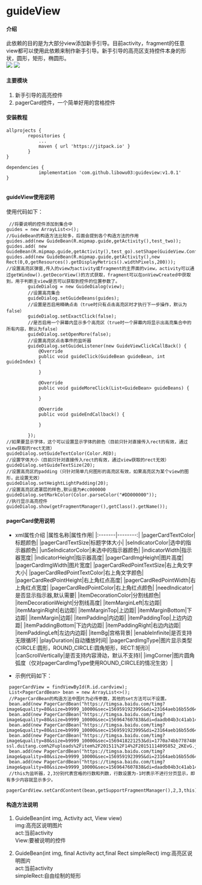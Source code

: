# guideView

#### 介绍
此依赖的目的是为大部分view添加新手引导。目前activity，fragment的任意view都可以使用此依赖来制作新手引导。新手引导的高亮区支持控件本身的形状，圆形，矩形，椭圆形。<br>
![](https://images.gitee.com/uploads/images/2019/0806/145419_c5ce617d_1951678.gif)
![](https://images.gitee.com/uploads/images/2019/0806/145222_ade564b4_1951678.gif)

#### 主要模块
1. 新手引导的高亮控件
2. pagerCard控件，一个简单好用的宫格控件

#### 安装教程
```
allprojects {
		repositories {
			...
			maven { url 'https://jitpack.io' }
		}
}

dependencies {
	        implementation 'com.github.libowu03:guideview:v1.0.1'
}
  
```

#### guideView使用说明
使用代码如下：
```
 //将要说明的控件添加到集合中
guides = new ArrayList<>();
//GuideBean的构造方法比较多，后面会提到各个构造方法的作用
guides.add(new GuideBean(R.mipmap.guide,getActivity(),test_two));
guides.add( new GuideBean(R.mipmap.guide,getActivity(),test_go).setShape(GuideView.Config.RECT).setPadding(20));
guides.add(new GuideBean(R.mipmap.guide,getActivity(),new Rect(0,0,getResources().getDisplayMetrics().widthPixels,200)));
//设置高亮区弹窗,传入的view为activity或fragment的主界面的view，activity可以通过getWindow().getDecorView()的方式获取，fragment可以在onViewCreated中获取到，用于判断主view是否可以获取到控件的位置参数了。
        guideDialog = new GuideDialog(view);
        //设置高亮集合
        guideDialog.setGuideBeans(guides);
        //设置是否启用精确点击（true时只有点击高亮区时才执行下一步操作，默认为false）
        guideDialog.setExactClick(false);
        //是否启用一个屏幕内显示多个高亮区（true时一个屏幕内将显示出高亮集合中的所有内容，默认为false）
        guideDialog.setOpenMore(false);
        //设置高亮区点击事件的监听器
        guideDialog.setGuideListener(new GuideViewClickCallBack() {
            @Override
            public void guideClick(GuideBean guideBean, int guideIndex) {

            }

            @Override
            public void guideMoreClick(List<GuideBean> guideBeans) {

            }

            @Override
            public void guideEndCallback() {

            }

        });
//如果要显示字体，这个可以设置显示字体的颜色（目前只针对直接传入rect的有效，通过view获取的rect无效）
guideDialog.setGuideTextColor(Color.RED);
//设置字体大小（目前只针对直接传入rect的有效，通过view获取的rect无效）
guideDialog.setGuideTextSize(20);
//设置高亮区的padding（只针对简单几何图形的高亮区有效，如果高亮区为某个view的图形，此设置无效）
guideDialog.setHeightLightPadding(20);
//设置高亮区遮罩层的样色,默认值为#cc000000
guideDialog.setMarkColor(Color.parseColor("#DD000000"));
//执行显示高亮控件
guideDialog.show(getFragmentManager(),getClass().getName());
```

#### pagerCard使用说明
* xml属性介绍
|属性名称|属性作用|
|:-------|--------:|
|pagerCardTextColor|标题颜色|
|pagerCardTextSize|标题字体大小|
|seIndicatorColor|选中的指示器颜色|
|unSeIndicatorColor|未选中的指示器颜色|
|indicatorWidth|指示器宽度|
|indicatorHeight|指示器高度|
|pagerCardImgHeight|图片高度|
|pagerCardImgWidth|图片宽度|
|pagerCardRedPointTextSize|右上角文字大小|
|pagerCardRedPointTextColor|右上角文字颜色|
|pagerCardRedPointHeight|右上角红点高度|
|pagerCardRedPointWidth|右上角红点宽度|
|pagerCardRedPointColor|右上角红点颜色|
|needIndicator|是否显示指示器,默认需要|
|itemDecorationColor|分割线颜色|
|itemDecorationWeight|分割线高度|
|itemMarginLeft|左边距|
|itemMarginRight|右边距|
|itemMarginTop|上边距|
|itemMarginBottom|下边距|
|itemMargin|边距|
|itemPadding|内边距|
|itemPaddingTop|上边内边距|
|itemPaddingBottom|下边内边距|
|itemPaddingRight|右边内边距|
|itemPaddingLeft|左边内边距|
|itemBg|宫格背景|
|enableInfinite|是否支持无限循环|
|playDuration|自动播放时间|
|pagerCardImgType|图片显示类型(CIRCLE:圆形，ROUND_CIRCLE:圆角矩形，RECT:矩形)|
|canScrollVertically|是否支持内容滑动，默认不支持)|
|imgCorner|图片圆角弧度（仅对pagerCardImgType使用ROUND_CIRCLE的情况生效）|

* 示例代码如下：
```
 pagerCardView = findViewById(R.id.cardview);
 List<PagerCardBean> bean = new ArrayList<>();
 //PagerCardBean的构造方法中图片为必传参数，其他的set方法可以不设置。
 bean.add(new PagerCardBean("https://timgsa.baidu.com/timg?image&quality=80&size=b9999_10000&sec=1569591923995&di=23164aeb16b55d649bad5509cb7e3048&imgtype=0&src=http%3A%2F%2Fimgsa.baidu.com%2Fexp%2Fw%3D500%2Fsign%3D7d2272098782b9013dadc333438ca97e%2F10dfa9ec8a136327d00e9b1d9c8fa0ec08fac739.jpg").setName("dqq"));
 bean.add(new PagerCardBean("https://timgsa.baidu.com/timg?image&quality=80&size=b9999_10000&sec=1569647607838&di=daadb04b3c41ab14c6a4eb5ebdb4f5ce&imgtype=0&src=http%3A%2F%2Fimgsa.baidu.com%2Fexp%2Fw%3D500%2Fsign%3D432aef2ac35c1038247ecec28211931c%2Fd4628535e5dde7113a95acc6a2efce1b9d1661bf.jpg").setName("dqq"));
 bean.add(new PagerCardBean("https://timgsa.baidu.com/timg?image&quality=80&size=b9999_10000&sec=1569591923995&di=23164aeb16b55d649bad5509cb7e3048&imgtype=0&src=http%3A%2F%2Fimgsa.baidu.com%2Fexp%2Fw%3D500%2Fsign%3D7d2272098782b9013dadc333438ca97e%2F10dfa9ec8a136327d00e9b1d9c8fa0ec08fac739.jpg").setName("dqq"));
 bean.add(new PagerCardBean("https://timgsa.baidu.com/timg?image&quality=80&size=b9999_10000&sec=1569418221253&di=1770a74bb77874862ef83b5d0dd9deea&imgtype=0&src=http%3A%2F%2Fb-ssl.duitang.com%2Fuploads%2Fitem%2F201511%2F14%2F20151114095852_2KEvG.jpeg").setName("dqq"));
 bean.add(new PagerCardBean("https://timgsa.baidu.com/timg?image&quality=80&size=b9999_10000&sec=1569591923995&di=23164aeb16b55d649bad5509cb7e3048&imgtype=0&src=http%3A%2F%2Fimgsa.baidu.com%2Fexp%2Fw%3D500%2Fsign%3D7d2272098782b9013dadc333438ca97e%2F10dfa9ec8a136327d00e9b1d9c8fa0ec08fac739.jpg").setName("dqq"));
 bean.add(new PagerCardBean("https://timgsa.baidu.com/timg?image&quality=80&size=b9999_10000&sec=1569647607838&di=daadb04b3c41ab14c6a4eb5ebdb4f5ce&imgtype=0&src=http%3A%2F%2Fimgsa.baidu.com%2Fexp%2Fw%3D500%2Fsign%3D432aef2ac35c1038247ecec28211931c%2Fd4628535e5dde7113a95acc6a2efce1b9d1661bf.jpg").setName("dqq"));
 //this为监听器，2,3分别代表宫格的行数和列数，行数设置为-1时表示不进行分页显示，即有多少内容就显示多少。
 pagerCardView.setCardContent(bean,getSupportFragmentManager(),2,3,this);
```

#### 构造方法说明
1. GuideBean(int img, Activity act, View view)<br>
img:高亮区说明图片<br>
act:当前activity<br>
View:要被说明的控件<br>

2. GuideBean(int img, final Activity act,final Rect simpleRect)
img:高亮区说明图片<br>
act:当前activity<br>
simpleRect:自由绘制的矩形<br>


